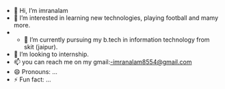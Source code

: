 - 👋 Hi, I’m imranalam
- 👀 I’m interested in learning new technologies, playing football and mamy more.
- - 🌱 I’m currently pursuing my b.tech in information technology from skit (jaipur).
- 💞️ I’m looking to internship.
- 📫 you can reach me on my gmail:-imranalam8554@gmail.com
- 😄 Pronouns: ...
- ⚡ Fun fact: ...

<!---
imranalam8554/imranalam8554 is a ✨ special ✨ repository because its `README.md` (this file) appears on your GitHub profile.
You can click the Preview link to take a look at your changes.
--->

